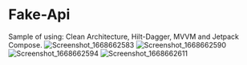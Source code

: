 # Fake-Api
Sample of using: Clean Architecture, Hilt-Dagger, MVVM and Jetpack Compose.
![Screenshot_1668662583](https://user-images.githubusercontent.com/43638088/202363138-3b440712-ebce-4e21-aa51-6e484b6df5c9.png)
![Screenshot_1668662590](https://user-images.githubusercontent.com/43638088/202363141-4c256845-16c6-44c5-8b45-9259404147fd.png)
![Screenshot_1668662594](https://user-images.githubusercontent.com/43638088/202363150-437cdc8b-2aeb-4e91-893e-cddb92d82e70.png)
![Screenshot_1668662611](https://user-images.githubusercontent.com/43638088/202363152-abec3f27-2c8a-4335-8315-35b2d760db74.png)
